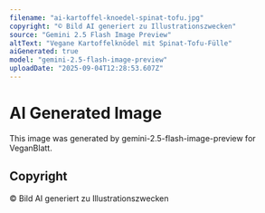```yaml
---
filename: "ai-kartoffel-knoedel-spinat-tofu.jpg"
copyright: "© Bild AI generiert zu Illustrationszwecken"
source: "Gemini 2.5 Flash Image Preview"
altText: "Vegane Kartoffelknödel mit Spinat-Tofu-Fülle"
aiGenerated: true
model: "gemini-2.5-flash-image-preview"
uploadDate: "2025-09-04T12:28:53.607Z"
---
```


# AI Generated Image

This image was generated by gemini-2.5-flash-image-preview for VeganBlatt.

## Copyright
© Bild AI generiert zu Illustrationszwecken

